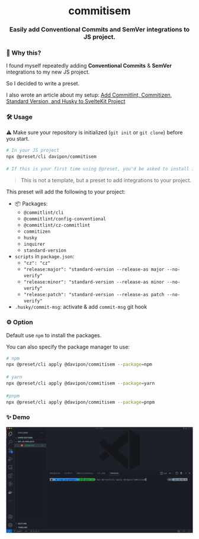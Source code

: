 <h1 align="center">commitisem</h1>
<h3 align="center">Easily add Conventional Commits and SemVer integrations to JS project.</h3>

### 🙋 Why this?

I found myself repeatedly adding **Conventional Commits** & **SemVer** integrations to my new JS project.

So I decided to write a preset.

I also wrote an article about my setup: [Add Commitlint, Commitizen, Standard Version, and Husky to SvelteKit Project](https://davipon.hashnode.dev/add-commitlint-commitizen-standard-version-and-husky-to-sveltekit-project)

### 🛠 Usage

⚠️ Make sure your repository is initialized (`git init` or `git clone`) before you start.

```bash
# In your JS project
npx @preset/cli davipon/commitisem

# If this is your first time using @preset, you'd be asked to install it first.
```

> This is not a template, but a preset to add integrations to your project.

This preset will add the following to your project:

- 📦 Packages:
  - `@commitlint/cli`
  - `@commitlint/config-conventional`
  - `@commitlint/cz-commitlint`
  - `commitizen`
  - `husky`
  - `inquirer`
  - `standard-version`
- `scripts` in `package.json`:
  - `"cz": "cz"`
  - `"release:major": "standard-version --release-as major --no-verify"`
  - `"release:minor": "standard-version --release-as minor --no-verify"`
  - `"release:patch": "standard-version --release-as patch --no-verify"`
- `.husky/commit-msg`: activate & add `commit-msg` git hook

### ⚙️ Option

Default use `npm` to install the packages.

You can also specify the package manager to use:
```bash
# npm
npx @preset/cli apply @davipon/commitisem --package=npm

# yarn
npx @preset/cli apply @davipon/commitisem --package=yarn

#pnpm
npx @preset/cli apply @davipon/commitisem --package=pnpm
```

### ✨ Demo

![demo.gif](demo.gif)
